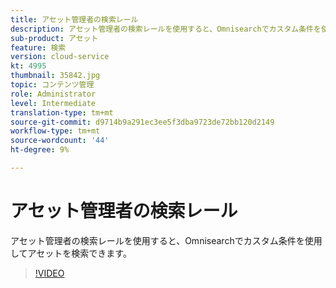 ```yaml
---
title: アセット管理者の検索レール
description: アセット管理者の検索レールを使用すると、Omnisearchでカスタム条件を使用してアセットを検索できます。
sub-product: アセット
feature: 検索
version: cloud-service
kt: 4995
thumbnail: 35842.jpg
topic: コンテンツ管理
role: Administrator
level: Intermediate
translation-type: tm+mt
source-git-commit: d9714b9a291ec3ee5f3dba9723de72bb120d2149
workflow-type: tm+mt
source-wordcount: '44'
ht-degree: 9%

---
```



# アセット管理者の検索レール

アセット管理者の検索レールを使用すると、Omnisearchでカスタム条件を使用してアセットを検索できます。

>[!VIDEO](https://video.tv.adobe.com/v/35842/?quality=12&learn=on&hidetitle=true)
